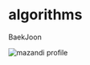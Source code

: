 # algorithms
BaekJoon


![mazandi profile](http://mazandi.herokuapp.com/api?handle=clf0914&theme=warm)


